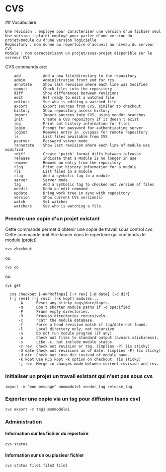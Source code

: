 # CVS

## Vocabulaire

    Une révision : employé pour caractériser une version d'un fichier seul
    Une version : plutôt employé pour parler d'une version du projet/module ou d'une version logicielle
    Repository : nom donné au répertoire d'accueil au niveau du serveur CVS
    Module : nom caractérisant un projet/sous-projet disponible sur le serveur CVS




CVS commands are:

        add          Add a new file/directory to the repository
        admin        Administration front end for rcs
        annotate     Show last revision where each line was modified
        commit       Check files into the repository
        diff         Show differences between revisions
        edit         Get ready to edit a watched file
        editors      See who is editing a watched file
        export       Export sources from CVS, similar to checkout
        history      Show repository access history
        import       Import sources into CVS, using vendor branches
        init         Create a CVS repository if it doesn't exist
        log          Print out history information for files
        login        Prompt for password for authenticating server
        logout       Removes entry in .cvspass for remote repository
        ls           List files available from CVS
        pserver      Password server mode
        rannotate    Show last revision where each line of module was modified
        rdiff        Create 'patch' format diffs between releases
        release      Indicate that a Module is no longer in use
        remove       Remove an entry from the repository
        rlog         Print out history information for a module
        rls          List files in a module
        rtag         Add a symbolic tag to a module
        server       Server mode
        tag          Add a symbolic tag to checked out version of files
        unedit       Undo an edit command
        update       Bring work tree in sync with repository
        version      Show current CVS version(s)
        watch        Set watches
        watchers     See who is watching a file



### Prendre une copie d'un projet existant
Cette commande permet d'obtenir une copie de travail sous control cvs.
Cette commande doit être lancer dans le repertoire qui contiendra le module (projet)

	cvs checkout

ou

	cvs co

ou

	cvs get

```
  cvs checkout [-ANPRcflnps] [-r rev] [-D date] [-d dir]
  [-j rev1] [-j rev2] [-k kopt] modules...
      -A      Reset any sticky tags/date/kopts.
      -N      Don't shorten module paths if -d specified.
      -P      Prune empty directories.
      -R      Process directories recursively.
      -c      "cat" the module database.
      -f      Force a head revision match if tag/date not found.
      -l      Local directory only, not recursive
      -n      Do not run module program (if any).
      -p      Check out files to standard output (avoids stickiness).
      -s      Like -c, but include module status.
      -r rev  Check out revision or tag. (implies -P) (is sticky)
      -D date Check out revisions as of date. (implies -P) (is sticky)
      -d dir  Check out into dir instead of module name.
      -k kopt Use RCS kopt -k option on checkout. (is sticky)
      -j rev  Merge in changes made between current revision and rev.
```





### Initialiser un projet un travail existant qui n'est pas sous cvs
	import -m "mon message" nommodule1 vendor_tag release_tag

### Exporter une copie via un tag  pour diffusion (sans csv)
	cvs export -r tag1 monmodule1

### Administration
#### Information sur les fichier du répertoire
	cvs status
#### Information sur un ou plusieur fichier
	cvs status file1 file2 file3
